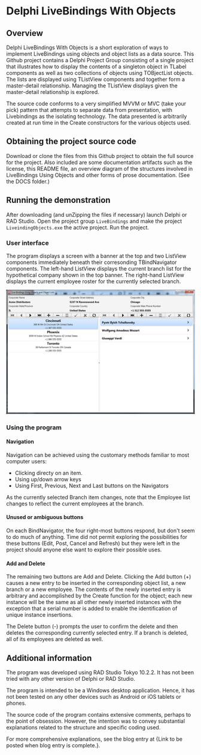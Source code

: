 # Delphi LiveBindings With Objects
## Overview
Delphi LiveBindings With Objects is a short exploration of ways to implement LiveBindings using objects and object lists as a data source. This Github project contains a Delphi Project Group consisting of a single project that illustrates how to display the contents of a singleton object in TLabel components as well as two collections of objects using TOBjectList<T> objects. The lists are displayed using TListView components and together form a master-detail relationship. Managing the TListView displays given the master-detail relationship is explored.

The source code conforms to a very simplified MVVM or MVC (take your pick) pattern that attempts to separate data from presentation, with Livebindings as the isolating technology. The data presented is arbitrarily created at run time in the Create constructors for the various objects used.
## Obtaining the project source code
Download or clone the files from this Github project to obtain the full source for the project. Also included are some documentation artifacts such as the license, this README file, an overview diagram of the structures involved in LiveBindings Using Objects and other forms of prose documentation. (See the DOCS folder.)
## Running the demonstration
After downloading (and unZipping the files if necessary) launch Delphi or RAD Studio. Open the project group `LiveBindings` and make the project `LiveindingObjects.exe` the active project. Run the project.
### User interface
The program displays a screen with a banner at the top and two ListView components immediately beneath their corresonding TBindNavigator components. The left-hand ListView displays the current branch list for the hypothetical company shown in the top banner. The right-hand ListView displays the current employee roster for the currently selected branch.

![Delphi LiveBindings With Objects UI](/Docs/DelphiLiveBindingsWithObjectsUI.png)

### Using the program
#### Navigation
Navigation can be achieved using the customary methods familiar to most computer users:
*	Clicking directy on an item.
*	Using up/down arrow keys
*	Using First, Previous, Next and Last buttons on the Navigators  

As the currently selected Branch item changes, note that the Employee list changes to reflect the current employees at the branch.
#### Unused or ambiguous buttons
On each BindNavigator, the four right-most buttons respond, but don't seem to do much of anything. Time did not permit exploring the possibilities for these buttons (Edit, Post, Cancel and Refresh) but they were left in the project should anyone else want to explore their possible uses.
#### Add and Delete
The remaining two buttons are Add and Delete. Clicking the Add button (+) causes a new entry to be inserted in the corresponding object list, a new branch or a new employee. The contents of the newly inserted entry is arbitrary and accomplished by the Create function for the object; each new instance will be the same as all other newly inserted instances with the exception that a serial number is added to enable the identification of unique instance insertions.

The Delete button (-) prompts the user to confirm the delete and then deletes the corresponding currently selected entry. If a branch is deleted, all of its employees are deleted as well.
## Additional information
The program was developed using RAD Studio Tokyo 10.2.2. It has not been tried with any other version of Delphi or RAD Studio.

The program is intended to be a Windows desktop application. Hence, it has not been tested on any other devices such as Android or iOS tablets or phones.

The source code of the program contains extensive comments, perhaps to the point of obsession. However, the intention was to convey substantial explanations related to the structure and specific coding used.

For more comprehensive explanations, see the blog entry at {Link to be posted when blog entry is complete.}.
